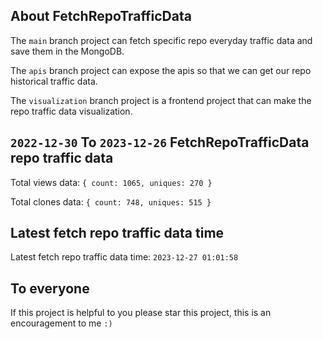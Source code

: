 ## About FetchRepoTrafficData

The `main` branch project can fetch specific repo everyday traffic data and save them in the MongoDB.

The `apis` branch project can expose the apis so that we can get our repo historical traffic data.

The `visualization` branch project is a frontend project that can make the repo traffic data visualization.

## `2022-12-30` To `2023-12-26` FetchRepoTrafficData repo traffic data

Total views data: `{ count: 1065, uniques: 270 }`

Total clones data: `{ count: 748, uniques: 515 }`

## Latest fetch repo traffic data time

Latest fetch repo traffic data time: `2023-12-27 01:01:58`

## To everyone

If this project is helpful to you please star this project, this is an encouragement to me `:)`



